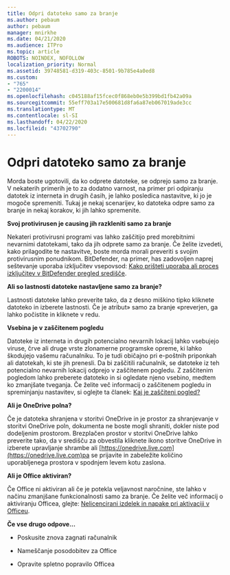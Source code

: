 ```yaml
---
title: Odpri datoteko samo za branje
ms.author: pebaum
author: pebaum
manager: mnirkhe
ms.date: 04/21/2020
ms.audience: ITPro
ms.topic: article
ROBOTS: NOINDEX, NOFOLLOW
localization_priority: Normal
ms.assetid: 39748581-d319-403c-8501-9b785e4a0ed8
ms.custom:
- "765"
- "2200014"
ms.openlocfilehash: c045188af15fcec0f868eb0e5b399bd1fb42a09a
ms.sourcegitcommit: 55eff703a17e500681d8fa6a87eb067019ade3cc
ms.translationtype: MT
ms.contentlocale: sl-SI
ms.lasthandoff: 04/22/2020
ms.locfileid: "43702790"
---
```

# <a name="file-open-read-only"></a>Odpri datoteko samo za branje

Morda boste ugotovili, da ko odprete datoteke, se odprejo samo za branje. V nekaterih primerih je to za dodatno varnost, na primer pri odpiranju datotek iz interneta in drugih časih, je lahko posledica nastavitve, ki jo je mogoče spremeniti. Tukaj je nekaj scenarijev, ko datoteka odpre samo za branje in nekaj korakov, ki jih lahko spremenite.
  
 **Svoj protivirusen je causing jih razkleniti samo za branje**
  
Nekateri protivirusni programi vas lahko zaščitijo pred morebitnimi nevarnimi datotekami, tako da jih odprete samo za branje. Če želite izvedeti, kako prilagodite te nastavitve, boste morda morali preveriti s svojim protivirusnim ponudnikom. BitDefender, na primer, has zadovoljen naprej seštevanje uporaba izključitev vsepovsod: [Kako prišteti uporaba ali proces izključitev v BitDefender pregled središče](https://aka.ms/AA6098i).
  
 **Ali so lastnosti datoteke nastavljene samo za branje?**
  
Lastnosti datoteke lahko preverite tako, da z desno miškino tipko kliknete datoteko in izberete lastnosti. Če je atribut» samo za branje «preverjen, ga lahko počistite in kliknete v redu.
  
 **Vsebina je v zaščitenem pogledu**
  
Datoteke iz interneta in drugih potencialno nevarnih lokacij lahko vsebujejo viruse, črve ali druge vrste zlonamerne programske opreme, ki lahko škodujejo vašemu računalniku. To je tudi običajno pri e-poštnih priponkah ali datotekah, ki ste jih prenesli. Da bi zaščitili računalnik, se datoteke iz teh potencialno nevarnih lokacij odprejo v zaščitenem pogledu. Z zaščitenim pogledom lahko preberete datoteko in si ogledate njeno vsebino, medtem ko zmanjšate tveganja. Če želite več informacij o zaščitenem pogledu in spreminjanju nastavitev, si oglejte ta članek: [Kaj je zaščiteni pogled?](https://support.office.com/article/d6f09ac7-e6b9-4495-8e43-2bbcdbcb6653)
  
 **Ali je OneDrive polna?**
  
Če je datoteka shranjena v storitvi OneDrive in je prostor za shranjevanje v storitvi OneDrive poln, dokumenta ne boste mogli shraniti, dokler niste pod dodeljenim prostorom. Brezplačen prostor v storitvi OneDrive lahko preverite tako, da v središču za obvestila kliknete ikono storitve OneDrive in izberete upravljanje shrambe ali [https://onedrive.live.com](https://onedrive.live.com)pa se prijavite in zabeležite količino uporabljenega prostora v spodnjem levem kotu zaslona.
  
 **Ali je Office aktiviran?**
  
Če Office ni aktiviran ali če je potekla veljavnost naročnine, ste lahko v načinu zmanjšane funkcionalnosti samo za branje. Če želite več informacij o aktiviranju Officea, glejte: [Nelicencirani izdelek in napake pri aktivaciji v Officeu](https://support.office.com/article/0d23d3c0-c19c-4b2f-9845-5344fedc4380).
  
 **Če vse drugo odpove...**
  
- Poskusite znova zagnati računalnik
    
- Nameščanje posodobitev za Office
    
- Opravite spletno popravilo Officea
    

